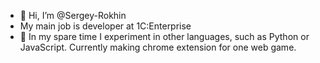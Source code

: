 - 👋 Hi, I’m @Sergey-Rokhin
- My main job is developer at 1C:Enterprise
- 🌱 In my spare time I experiment in other languages, such as Python or JavaScript. Currently making chrome extension for one web game.

<!---
Sergey-Rokhin/Sergey-Rokhin is a ✨ special ✨ repository because its `README.md` (this file) appears on your GitHub profile.
You can click the Preview link to take a look at your changes.

- 👋 Hi, I’m @Sergey-Rokhin
- 👀 I’m interested in ...
- 🌱 I’m currently learning ...
- 💞️ I’m looking to collaborate on ...
- 📫 How to reach me ...

--->
